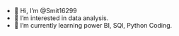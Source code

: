 - 👋 Hi, I’m @Smit16299
- 👀 I’m interested in data analysis.
- 🌱 I’m currently learning power BI, SQl, Python Coding.

<!---
Smit16299/Smit16299 is a ✨ special ✨ repository because its `README.md` (this file) appears on your GitHub profile.
You can click the Preview link to take a look at your changes.
--->
